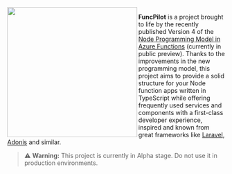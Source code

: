 <img align="left" width="300" src="https://user-images.githubusercontent.com/11590853/232176109-a2a3a733-2651-4a7d-9cc0-c363f58bc192.png">

**FuncPilot** is a project brought to life by the recently published Version 4 of
the [Node Programming Model in Azure Functions](https://techcommunity.microsoft.com/t5/apps-on-azure-blog/azure-functions-version-4-of-the-node-js-programming-model-is-in/ba-p/3773541)
(currently in public preview). Thanks to the improvements in the new programming model, this project aims to provide a
solid structure for your Node function apps written in TypeScript while offering frequently used services and components
with a first-class developer experience, inspired and known from great frameworks
like [Laravel](https://laravel.com), [Adonis](https://adonisjs.com) and similar.

> :warning: **Warning:** This project is currently in Alpha stage. Do not use it in production environments.